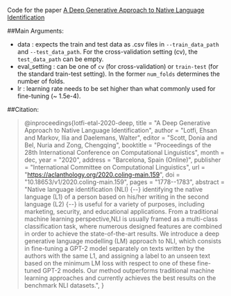 Code for the paper [A Deep Generative Approach to Native Language Identification](https://aclanthology.org/2020.coling-main.159/)

##Main Arguments:

- data : expects the train and test data as .csv files in `--train_data_path` and `--test_data_path`. For the cross-validation setting (cv), the `test_data_path` can be empty.
- eval_setting : can be one of `cv` (for cross-validation) or `train-test` (for the standard train-test setting). In the former `num_folds` determines the number of folds.
- lr : learning rate needs to be set higher than what commonly used for fine-tuning (~ 1.5e-4).

##Citation:

> @inproceedings{lotfi-etal-2020-deep,
> title = "A Deep Generative Approach to Native Language Identification",
> author = "Lotfi, Ehsan  and
> Markov, Ilia  and
> Daelemans, Walter",
> editor = "Scott, Donia  and
> Bel, Nuria  and
> Zong, Chengqing",
> booktitle = "Proceedings of the 28th International Conference on Computational Linguistics",
> month = dec,
> year = "2020",
> address = "Barcelona, Spain (Online)",
> publisher = "International Committee on Computational Linguistics",
> url = "https://aclanthology.org/2020.coling-main.159",
> doi = "10.18653/v1/2020.coling-main.159",
> pages = "1778--1783",
> abstract = "Native language identification (NLI) {--} identifying the native language (L1) of a person based on his/her writing in the second language (L2) {--} is useful for a variety of purposes, including marketing, security, and educational applications. From a traditional machine learning perspective,NLI is usually framed as a multi-class classification task, where numerous designed features are combined in order to achieve the state-of-the-art results. We introduce a deep generative language modelling (LM) approach to NLI, which consists in fine-tuning a GPT-2 model separately on texts written by the authors with the same L1, and assigning a label to an unseen text based on the minimum LM loss with respect to one of these fine-tuned GPT-2 models. Our method outperforms traditional machine learning approaches and currently achieves the best results on the benchmark NLI datasets.",
> }
